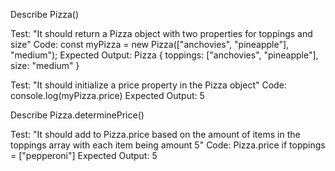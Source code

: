 Describe Pizza()

Test: "It should return a Pizza object with two properties for toppings and size"
Code: const myPizza = new Pizza(["anchovies", "pineapple"], "medium");
Expected Output: Pizza { toppings: ["anchovies", "pineapple"], size: "medium" }

Test: "It should initialize a price property in the Pizza object"
Code: console.log(myPizza.price)
Expected Output: 5

Describe Pizza.determinePrice()

Test: "It should add to Pizza.price based on the amount of items in the toppings array with each item being amount 5"
Code: Pizza.price if toppings = \["pepperoni"\]
Expected Output: 5